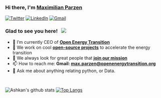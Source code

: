 ### Hi there, I'm <a href="https://www.linkedin.com/in/maximilian-parzen-b047a1126/" target="_blank">Maximilian Parzen</a> <img src="https://media.giphy.com/media/hvRJCLFzcasrR4ia7z/giphy.gif" width="12px">

[![Twitter](https://img.shields.io/badge/Twitter-%231DA1F2.svg?style=for-the-badge&logo=Twitter&logoColor=white)](https://twitter.com/maxparzen)
[![LinkedIn](https://img.shields.io/badge/linkedin-%230077B5.svg?style=for-the-badge&logo=linkedin&logoColor=white)](https://www.linkedin.com/in/maximilian-parzen-b047a1126/)
[![Gmail](https://img.shields.io/badge/Gmail-D14836?style=for-the-badge&logo=gmail&logoColor=white)](mailto:max.parzen@openenergytransition.org)

### Glad to see you here! &nbsp; ![](https://visitor-badge.glitch.me/badge?page_id=GbotemiB.GbotemiB)

- 📖 I’m currently CEO of [**Open Energy Transition**](https://openenergytransition.org/) 
- 🌱 We work on cool [**open-source projects**](https://openenergytransition.org/projects.html) to accelerate the energy transition
- 👯 We always look for great people that [**join our mission**](https://openenergytransition.org/about-us.html#theory-of-change)
- 📫 How to reach me: **Gmail: max.parzen@openenergytransition.org**
- 💬 Ask me about anything relating python, or Data.

<br>

![Ashkan's github stats](https://github-readme-stats.vercel.app/api?username=pz-max&show_icons=true&theme=default) [![Top Langs](https://github-readme-stats.vercel.app/api/top-langs/?username=pz-max&layout=compact&hide=jupyter%20notebook)](https://github.com/pz-max/pz-max)

<!--
**onifs10/onifs10** is a ✨ _special_ ✨ repository because its `README.md` (this file) appears on your GitHub profile.

Here are some ideas to get you started:

- 🔭 I’m currently working on ...
- 🌱 I’m currently learning ...
- 👯 I’m looking to collaborate on ...
- 🤔 I’m looking for help with ...
- 💬 Ask me about ...
- 📫 How to reach me: ...
- 😄 Pronouns: ...
- ⚡ Fun fact: ...
-->
